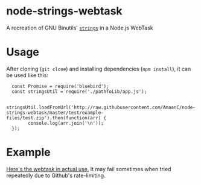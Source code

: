 # node-strings-webtask
A recreation of GNU Binutils' [`strings`](https://en.wikipedia.org/wiki/Strings_(Unix)) in a Node.js WebTask

# Usage

After cloning (`git clone`) and installing dependencies (`npm install`), it can be used like this:

      const Promise = require('bluebird');
      const stringsUtil = require('./pathToLib/app.js');

      stringsUtil.loadFromUrl('http://raw.githubusercontent.com/AmaanC/node-strings-webtask/master/test/example-files/test.zip').then(function(arr) {
            console.log(arr.join('\n'));
      });



# Example

[Here's the webtask in actual use.](https://webtask.it.auth0.com/api/run/wt-amaan_cheval-gmail_com-0/webtask?webtask_no_cache=1&url=https://raw.githubusercontent.com/AmaanC/node-strings-webtask/master/test/example-files/helloWorld) It may fail sometimes when tried repeatedly due to Github's rate-limiting.
